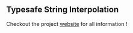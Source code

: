 ## Typesafe String Interpolation

Checkout the project [website](https://afsalthaj.github.io/safe-string-interpolation/) for all information !